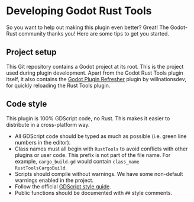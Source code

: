 Developing Godot Rust Tools
===========================

So you want to help out making this plugin even better? Great! The Godot-Rust community thanks you! Here are some tips to get you started.

Project setup
-------------

This Git repository contains a Godot project at its root. This is the project used during plugin development. Apart from the Godot Rust Tools plugin itself, it also contains the [Godot Plugin Refresher](https://github.com/godot-extended-libraries/godot-plugin-refresher) plugin by willnationsdev, for quickly reloading the Rust Tools plugin.

Code style
----------

This plugin is 100% GDScript code, no Rust. This makes it easier to distribute in a cross-platform way.

- All GDScript code should be typed as much as possible (i.e. green line numbers in the editor).
- Class names must all begin with `RustTools` to avoid conflicts with other plugins or user code. This prefix is not part of the file name. For example, `cargo_build.gd` would contain `class_name RustToolsCargoBuild`.
- Scripts should compile without warnings. We have some non-default warnings enabled in the project.
- Follow the official [GDScript style guide](https://docs.godotengine.org/en/stable/tutorials/scripting/gdscript/gdscript_styleguide.html).
- Public functions should be documented with `##` style comments.